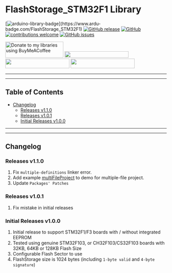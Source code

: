 # FlashStorage_STM32F1 Library

[![arduino-library-badge](https://www.ardu-badge.com/badge/FlashStorage_STM32F1.svg?)](https://www.ardu-badge.com/FlashStorage_STM32F1)
[![GitHub release](https://img.shields.io/github/release/khoih-prog/FlashStorage_STM32F1.svg)](https://github.com/khoih-prog/FlashStorage_STM32F1/releases)
[![GitHub](https://img.shields.io/github/license/mashape/apistatus.svg)](https://github.com/khoih-prog/FlashStorage_STM32F1/blob/main/LICENSE)
[![contributions welcome](https://img.shields.io/badge/contributions-welcome-brightgreen.svg?style=flat)](#Contributing)
[![GitHub issues](https://img.shields.io/github/issues/khoih-prog/FlashStorage_STM32F1.svg)](http://github.com/khoih-prog/FlashStorage_STM32F1/issues)


<a href="https://www.buymeacoffee.com/khoihprog6" title="Donate to my libraries using BuyMeACoffee"><img src="https://cdn.buymeacoffee.com/buttons/v2/default-yellow.png" alt="Donate to my libraries using BuyMeACoffee" style="height: 50px !important;width: 181px !important;" ></a>
<a href="https://www.buymeacoffee.com/khoihprog6" title="Donate to my libraries using BuyMeACoffee"><img src="https://img.shields.io/badge/buy%20me%20a%20coffee-donate-orange.svg?logo=buy-me-a-coffee&logoColor=FFDD00" style="height: 20px !important;width: 200px !important;" ></a>
<a href="https://profile-counter.glitch.me/khoih-prog/count.svg" title="Total khoih-prog Visitor count"><img src="https://profile-counter.glitch.me/khoih-prog/count.svg" style="height: 30px;width: 200px;"></a>
<a href="https://profile-counter.glitch.me/khoih-prog-FlashStorage_STM32F1/count.svg" title="FlashStorage_STM32F1 Visitor count"><img src="https://profile-counter.glitch.me/khoih-prog-FlashStorage_STM32F1/count.svg" style="height: 30px;width: 200px;"></a>

---
---

## Table of Contents

* [Changelog](#changelog)
  * [Releases v1.1.0](#releases-v110)
  * [Releases v1.0.1](#releases-v101)
  * [Initial Releases v1.0.0](#initial-releases-v100)

---
---

## Changelog

### Releases v1.1.0

1. Fix `multiple-definitions` linker error.
2. Add example [multiFileProject](examples/multiFileProject) to demo for multiple-file project.
3. Update `Packages' Patches`

### Releases v1.0.1

1. Fix mistake in initial releases


### Initial Releases v1.0.0

1. Initial release to support STM32F1/F3 boards with / without integrated EEPROM
2. Tested using genuine STM32F103, or CH32F103/CS32F103 boards with 32KB, 64KB or 128KB Flash Size
3. Configurable Flash Sector to use
4. FlashStorage size is 1024 bytes (including `1-byte valid` and `4-byte signature`)

